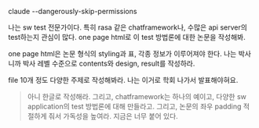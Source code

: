 claude --dangerously-skip-permissions

나는 sw test 전문가이다. 특히 rasa 같은 chatframework나, 수많은 api server의 test하는지 관심이 많다.
one page html로 이 test 방법론에 대한 논문을 작성해봐.

one page html은 논문 형식의 styling과 표, 각종 정보가 이루어져야 한다.
나는 박사니까 박사 레벨 수준으로 contents와 design, result를 작성하라.

file 10개 정도 다양한 주제로 작성해봐라. 나는 이거로 학회 나가서 발표해야혀요.

> 아니 한글로 작성해라. 그리고, chatframework는 하나의 예이고, 다양한 sw application의  test 방법론에 대해 만들라고. 그리고, 논문의 좌우 padding 적절하게 줘서 가독성을 높여라. 지금은 너무 붙어 있다.     